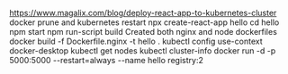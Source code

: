 https://www.magalix.com/blog/deploy-react-app-to-kubernetes-cluster
docker prune and kubernetes restart
npx create-react-app hello
cd hello
npm start
npm  run-script build
Created both nginx and node dockerfiles
docker build -f Dockerfile.nginx -t hello .
kubectl config use-context docker-desktop
kubectl get nodes
kubectl cluster-info
docker run -d -p 5000:5000 --restart=always --name hello registry:2
